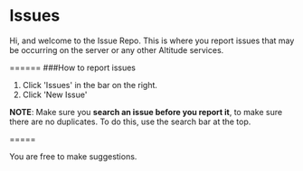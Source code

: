 Issues
======

Hi, and welcome to the Issue Repo. This is where you report issues that may be occurring on the server or any other Altitude services. 


======
###How to report issues

1. Click 'Issues' in the bar on the right.
2. Click 'New Issue'

**NOTE**: Make sure you **search an issue before you report it**, to make sure there are no duplicates. To do this, use the search bar at the top. 

=====

You are free to make suggestions. 



